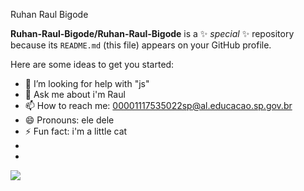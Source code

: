 Ruhan Raul Bigode 

**Ruhan-Raul-Bigode/Ruhan-Raul-Bigode** is a ✨ _special_ ✨ repository because its `README.md` (this file) appears on your GitHub profile.

Here are some ideas to get you started:


- 🤔 I’m looking for help with "js"
- 💬 Ask me about i'm Raul
- 📫 How to reach me: 00001117535022sp@al.educacao.sp.gov.br
- 😄 Pronouns: ele dele
- ⚡ Fun fact: i'm a little cat
- 
- 
![](https://media.tenor.com/-WJZMWuiy38AAAAM/bom-dia-valtatu%C3%AD-bom-dia.gif) 
